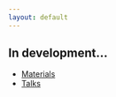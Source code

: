 ```yaml
---
layout: default
---
```


<div class="home">

<h2>In development...</h2>

<ul>
<li><a href="reproducible_research/">Materials</a></li>
<li><a href="talks/">Talks</a></li>
</ul>

</div>
